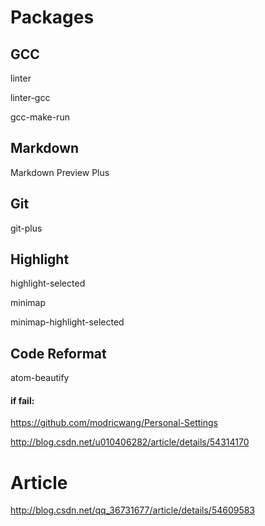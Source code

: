 # Packages
## GCC
linter

linter-gcc

gcc-make-run

## Markdown
Markdown Preview Plus

## Git
git-plus

## Highlight
highlight-selected

minimap

minimap-highlight-selected

## Code Reformat
atom-beautify

#### if fail:
https://github.com/modricwang/Personal-Settings

http://blog.csdn.net/u010406282/article/details/54314170

# Article
http://blog.csdn.net/qq_36731677/article/details/54609583
